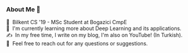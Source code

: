 ### About Me 👋

📕 &nbsp;Bilkent CS '19 - MSc Student at Bogazici CmpE\
🌱 &nbsp;I'm currently learning more about Deep Learning and its applications.\
✍️ &nbsp;In my free time, I write on my blog, I'm also on YouTube! (In Turkish).\
💬 &nbsp;Feel free to reach out for any questions or suggestions.
